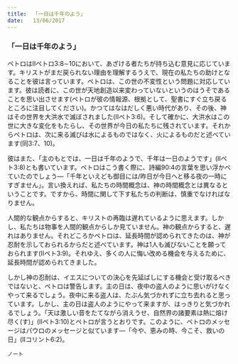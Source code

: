 ```yaml
---
title:  「一日は千年のよう」
date:   13/06/2017
---
```


### 「一日は千年のよう」

ペトロはIIペトロ3:8∼10において、あざける者たちが持ち込む意見に応じています。キリストがまだ戻られない理由を理解するうえで、現在の私たちの助けとなることを彼は言っています。ペトロは、この世の不変性という問題に対応しています。彼は読者に、この世が天地創造以来変わっていないというのはうそであることを思い出させます(ペトロが彼の情報源、根拠として、聖書にすぐ立ち戻るところに注目してください)。かつてはなはだしく悪い時代があり、その後、神はその世界を大洪水で滅ぼされました(IIペト3:6)。そして確かに、大洪水はこの世に大きな変化をもたらし、その世界が今日の私たちに残されています。それからペトロは、次に来る滅びは水によるものではなく、火によるものだと述べています(同3:7、10)。

彼はまた、「主のもとでは、一日は千年のようで、千年は一日のようです」(IIペト3:8)とも書いています。ペトロはこう書く際に、詩編90:4の言葉を思い浮かべていたのでしょう―「千年といえども御目には/昨日が今日へと移る夜の一時にすぎません」。言い換えれば、私たちの時間概念は、神の時間概念とは異なるということです。ですから、時間に関して下す私たちの判断は、慎重でなければなりません。

人間的な観点からすると、キリストの再臨は遅れているように思えます。しかし、私たちは物事を人間的観点からしか見ていません。神の観点からすると、遅れはありません。それどころかペトロは、延長時間が認められてきたのは、神が忍耐を示しておられるからだと述べています。神は1人も滅びないことを願っておられます(IIペト3:9)。それゆえ、多くの人に悔い改める機会を与えるために、延長時間が認められてきました。

しかし神の忍耐は、イエスについての決心を先延ばしにする機会と受け取るべきではないと、ペトロは警告します。主の日は、夜中の盗人のように思いがけなくやって来るでしょう。夜中に来る盗人は、たぶん気づかれずに立ち去れると思っています。しかし、主の日は盗人のようにやって来ますが、はっきりと気づかれるでしょう。「天は激しい音をたてながら消えうせ、自然界の諸要素は熱に熔け尽く(す)」(IIペト3:10)とペトロが言うとおりです。このように、ペトロのメッセージはパウロのメッセージと似ています―「今や、恵みの時、今こそ、救いの日」(IIコリント6:2)。

`ノート`
